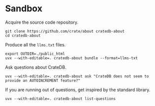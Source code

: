 # Sandbox

Acquire the source code repository.
```shell
git clone https://github.com/crate/about cratedb-about
cd cratedb-about
```

Produce all the `llms.txt` files.
```shell
export OUTDIR=./public_html
uvx --with-editable=. cratedb-about bundle --format=llms-txt
```

Ask questions about CrateDB.
```shell
uvx --with-editable=. cratedb-about ask "CrateDB does not seem to provide an AUTOINCREMENT feature?"
```

If you are running out of questions, get inspired by the standard library.
```shell
uvx --with-editable=. cratedb-about list-questions
```
